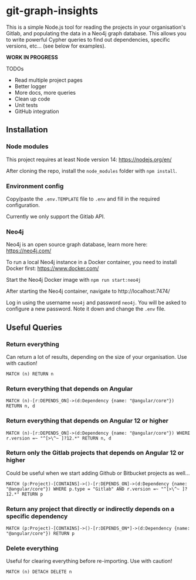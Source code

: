 # git-graph-insights

This is a simple Node.js tool for reading the projects in your organisation's Gitlab, and populating the data in a Neo4j graph database. 
This allows you to write powerful Cypher queries to find out dependencies, specific versions, etc... (see below for examples).

**WORK IN PROGRESS**

TODOs
- Read multiple project pages
- Better logger
- More docs, more queries
- Clean up code
- Unit tests
- GitHub integration

## Installation

### Node modules

This project requires at least Node version 14: https://nodejs.org/en/

After cloning the repo, install the `node_modules` folder with `npm install`.

### Environment config

Copy/paste the `.env.TEMPLATE` file to `.env` and fill in the required configuration.

Currently we only support the Gitlab API.

### Neo4j

Neo4j is an open source graph database, learn more here: https://neo4j.com/

To run a local Neo4j instance in a Docker container, you need to install Docker first: https://www.docker.com/

Start the Neo4j Docker image with `npm run start:neo4j`

After starting the Neo4j container, navigate to http://localhost:7474/

Log in using the username `neo4j` and password `neo4j`. You will be asked to configure a new password. 
Note it down and change the `.env` file.

## Useful Queries

### Return everything

Can return a lot of results, depending on the size of your organisation. Use with caution!

`MATCH (n) RETURN n`

### Return everything that depends on Angular

`MATCH (n)-[r:DEPENDS_ON]->(d:Dependency {name: "@angular/core"}) RETURN n, d`

### Return everything that depends on Angular 12 or higher

`MATCH (n)-[r:DEPENDS_ON]->(d:Dependency {name: "@angular/core"}) WHERE r.version =~ "^[>\^~ ]?12.*" RETURN n, d`

### Return only the Gitlab projects that depends on Angular 12 or higher

Could be useful when we start adding Github or Bitbucket projects as well...

`MATCH (p:Project)-[CONTAINS]->()-[r:DEPENDS_ON]->(d:Dependency {name: "@angular/core"}) WHERE p.type = "Gitlab" AND r.version =~ "^[>\^~ ]?12.*" RETURN p`

### Return any project that directly or indirectly depends on a specific dependency

`MATCH (p:Project)-[CONTAINS]->()-[r:DEPENDS_ON*]->(d:Dependency {name: "@angular/core"}) RETURN p`

### Delete everything

Useful for clearing everything before re-importing. Use with caution!

`MATCH (n) DETACH DELETE n`
